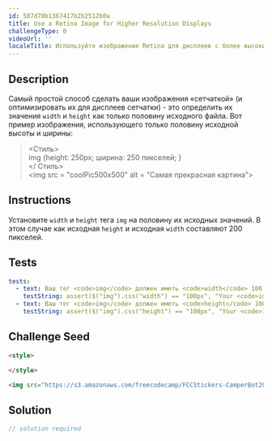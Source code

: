```yaml
---
id: 587d78b1367417b2b2512b0a
title: Use a Retina Image for Higher Resolution Displays
challengeType: 0
videoUrl: ''
localeTitle: Используйте изображение Retina для дисплеев с более высоким разрешением
---
```


## Description
<section id="description"> Самый простой способ сделать ваши изображения «сетчаткой» (и оптимизировать их для дисплеев сетчатки) - это определить их значения <code>width</code> и <code>height</code> как только половину исходного файла. Вот пример изображения, использующего только половину исходной высоты и ширины: <blockquote> &lt;Стиль&gt; <br> img {height: 250px; ширина: 250 пикселей; } <br> &lt;/ Стиль&gt; <br> &lt;img src = &quot;coolPic500x500&quot; alt = &quot;Самая прекрасная картина&quot;&gt; </blockquote></section>

## Instructions
<section id="instructions"> Установите <code>width</code> и <code>height</code> тега <code>img</code> на половину их исходных значений. В этом случае как исходная <code>height</code> и исходная <code>width</code> составляют 200 пикселей. </section>

## Tests
<section id='tests'>

```yml
tests:
  - text: Ваш тег <code>img</code> должен иметь <code>width</code> 100 пикселей.
    testString: assert($("img").css("width") == "100px", "Your <code>img</code> tag should have a <code>width</code> of 100 pixels.");
  - text: Ваш тег <code>img</code> должен иметь <code>height</code> 100 пикселей.
    testString: assert($("img").css("height") == "100px", "Your <code>img</code> tag should have a <code>height</code> of 100 pixels.");

```

</section>

## Challenge Seed
<section id='challengeSeed'>

<div id='html-seed'>

```html
<style>

</style>

<img src="https://s3.amazonaws.com/freecodecamp/FCCStickers-CamperBot200x200.jpg" alt="freeCodeCamp sticker that says 'Because CamperBot Cares'">

```

</div>



</section>

## Solution
<section id='solution'>

```js
// solution required
```
</section>
